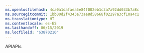 ```yaml
---
ms.openlocfilehash: 4ca0a1dafaea5e84f002eb1c3a7a92dd033b7a8c
ms.sourcegitcommit: 1bb00d2f4343e73ae8d58668f02297a3cf10a4c1
ms.translationtype: HT
ms.contentlocale: es-ES
ms.lasthandoff: 06/15/2019
ms.locfileid: "63870210"
---
```

<span data-ttu-id="329ab-101">API</span><span class="sxs-lookup"><span data-stu-id="329ab-101">APIs</span></span>